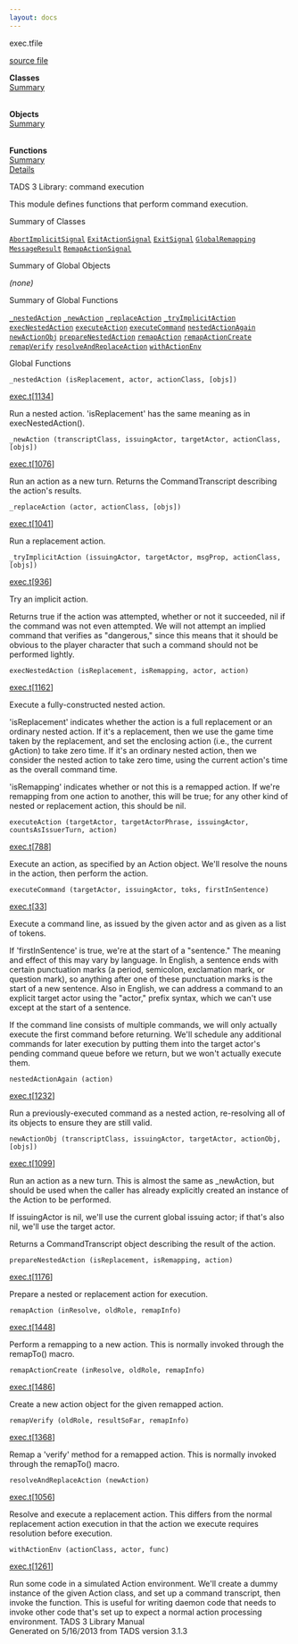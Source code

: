 ```yaml
---
layout: docs
---
```

<span class="title">exec.t</span><span class="type">file</span>

[source file](../source/exec.t.html)

**Classes**  
[Summary](#_ClassSummary_)  
 

**Objects**  
[Summary](#_ObjectSummary_)  
 

**Functions**  
[Summary](#_FunctionSummary_)  
[Details](#_Functions_)



TADS 3 Library: command execution

This module defines functions that perform command execution.



<span id="_ClassSummary_"></span>



<span class="hdln">Summary of Classes</span>  



[`AbortImplicitSignal`](../object/AbortImplicitSignal.html) [`ExitActionSignal`](../object/ExitActionSignal.html) [`ExitSignal`](../object/ExitSignal.html) [`GlobalRemapping`](../object/GlobalRemapping.html) [`MessageResult`](../object/MessageResult.html) [`RemapActionSignal`](../object/RemapActionSignal.html)
<span id="_ObjectSummary_"></span>



<span class="hdln">Summary of Global Objects</span>  



*(none)* <span id="FunctionSummary_"></span>



<span class="hdln">Summary of Global Functions</span>  



[`_nestedAction`](#_nestedAction) [`_newAction`](#_newAction) [`_replaceAction`](#_replaceAction) [`_tryImplicitAction`](#_tryImplicitAction) [`execNestedAction`](#execNestedAction) [`executeAction`](#executeAction) [`executeCommand`](#executeCommand) [`nestedActionAgain`](#nestedActionAgain) [`newActionObj`](#newActionObj) [`prepareNestedAction`](#prepareNestedAction) [`remapAction`](#remapAction) [`remapActionCreate`](#remapActionCreate) [`remapVerify`](#remapVerify) [`resolveAndReplaceAction`](#resolveAndReplaceAction) [`withActionEnv`](#withActionEnv)

<span id="_Functions_"></span>



<span class="hdln">Global Functions</span>  



<span id="_nestedAction"></span>

`_nestedAction (isReplacement, actor, actionClass, [objs])`

[exec.t](../file/exec.t.html)\[[1134](../source/exec.t.html#1134)\]



Run a nested action. 'isReplacement' has the same meaning as in
execNestedAction().



<span id="_newAction"></span>

`_newAction (transcriptClass, issuingActor, targetActor, actionClass, [objs])`

[exec.t](../file/exec.t.html)\[[1076](../source/exec.t.html#1076)\]



Run an action as a new turn. Returns the CommandTranscript describing
the action's results.



<span id="_replaceAction"></span>

`_replaceAction (actor, actionClass, [objs])`

[exec.t](../file/exec.t.html)\[[1041](../source/exec.t.html#1041)\]



Run a replacement action.



<span id="_tryImplicitAction"></span>

`_tryImplicitAction (issuingActor, targetActor, msgProp, actionClass, [objs])`

[exec.t](../file/exec.t.html)\[[936](../source/exec.t.html#936)\]



Try an implicit action.

Returns true if the action was attempted, whether or not it succeeded,
nil if the command was not even attempted. We will not attempt an
implied command that verifies as "dangerous," since this means that it
should be obvious to the player character that such a command should not
be performed lightly.



<span id="execNestedAction"></span>

`execNestedAction (isReplacement, isRemapping, actor, action)`

[exec.t](../file/exec.t.html)\[[1162](../source/exec.t.html#1162)\]



Execute a fully-constructed nested action.

'isReplacement' indicates whether the action is a full replacement or an
ordinary nested action. If it's a replacement, then we use the game time
taken by the replacement, and set the enclosing action (i.e., the
current gAction) to take zero time. If it's an ordinary nested action,
then we consider the nested action to take zero time, using the current
action's time as the overall command time.

'isRemapping' indicates whether or not this is a remapped action. If
we're remapping from one action to another, this will be true; for any
other kind of nested or replacement action, this should be nil.



<span id="executeAction"></span>

`executeAction (targetActor, targetActorPhrase, issuingActor, countsAsIssuerTurn, action)`

[exec.t](../file/exec.t.html)\[[788](../source/exec.t.html#788)\]



Execute an action, as specified by an Action object. We'll resolve the
nouns in the action, then perform the action.



<span id="executeCommand"></span>

`executeCommand (targetActor, issuingActor, toks, firstInSentence)`

[exec.t](../file/exec.t.html)\[[33](../source/exec.t.html#33)\]



Execute a command line, as issued by the given actor and as given as a
list of tokens.

If 'firstInSentence' is true, we're at the start of a "sentence." The
meaning and effect of this may vary by language. In English, a sentence
ends with certain punctuation marks (a period, semicolon, exclamation
mark, or question mark), so anything after one of these punctuation
marks is the start of a new sentence. Also in English, we can address a
command to an explicit target actor using the "actor," prefix syntax,
which we can't use except at the start of a sentence.

If the command line consists of multiple commands, we will only actually
execute the first command before returning. We'll schedule any
additional commands for later execution by putting them into the target
actor's pending command queue before we return, but we won't actually
execute them.



<span id="nestedActionAgain"></span>

`nestedActionAgain (action)`

[exec.t](../file/exec.t.html)\[[1232](../source/exec.t.html#1232)\]



Run a previously-executed command as a nested action, re-resolving all
of its objects to ensure they are still valid.



<span id="newActionObj"></span>

`newActionObj (transcriptClass, issuingActor, targetActor, actionObj, [objs])`

[exec.t](../file/exec.t.html)\[[1099](../source/exec.t.html#1099)\]



Run an action as a new turn. This is almost the same as \_newAction, but
should be used when the caller has already explicitly created an
instance of the Action to be performed.

If issuingActor is nil, we'll use the current global issuing actor; if
that's also nil, we'll use the target actor.

Returns a CommandTranscript object describing the result of the action.



<span id="prepareNestedAction"></span>

`prepareNestedAction (isReplacement, isRemapping, action)`

[exec.t](../file/exec.t.html)\[[1176](../source/exec.t.html#1176)\]



Prepare a nested or replacement action for execution.



<span id="remapAction"></span>

`remapAction (inResolve, oldRole, remapInfo)`

[exec.t](../file/exec.t.html)\[[1448](../source/exec.t.html#1448)\]



Perform a remapping to a new action. This is normally invoked through
the remapTo() macro.



<span id="remapActionCreate"></span>

`remapActionCreate (inResolve, oldRole, remapInfo)`

[exec.t](../file/exec.t.html)\[[1486](../source/exec.t.html#1486)\]



Create a new action object for the given remapped action.



<span id="remapVerify"></span>

`remapVerify (oldRole, resultSoFar, remapInfo)`

[exec.t](../file/exec.t.html)\[[1368](../source/exec.t.html#1368)\]



Remap a 'verify' method for a remapped action. This is normally invoked
through the remapTo() macro.



<span id="resolveAndReplaceAction"></span>

`resolveAndReplaceAction (newAction)`

[exec.t](../file/exec.t.html)\[[1056](../source/exec.t.html#1056)\]



Resolve and execute a replacement action. This differs from the normal
replacement action execution in that the action we execute requires
resolution before execution.



<span id="withActionEnv"></span>

`withActionEnv (actionClass, actor, func)`

[exec.t](../file/exec.t.html)\[[1261](../source/exec.t.html#1261)\]



Run some code in a simulated Action environment. We'll create a dummy
instance of the given Action class, and set up a command transcript,
then invoke the function. This is useful for writing daemon code that
needs to invoke other code that's set up to expect a normal action
processing environment.
TADS 3 Library Manual  
Generated on 5/16/2013 from TADS version 3.1.3


